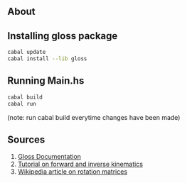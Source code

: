 ## About



## Installing gloss package
```bash
cabal update
cabal install --lib gloss
```

## Running Main.hs
```bash
cabal build
cabal run
```
(note: run cabal build everytime changes have been made)

## Sources
1. [Gloss Documentation](https://hackage.haskell.org/package/gloss)
2. [Tutorial on forward and inverse kinematics](https://robotacademy.net.au/masterclass/inverse-kinematics-and-robot-motion/)
3. [Wikipedia article on rotation matrices](https://en.wikipedia.org/wiki/Rotation_matrix)
